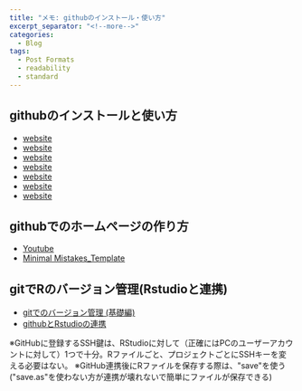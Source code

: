```yaml
---
title: "メモ: githubのインストール・使い方"
excerpt_separator: "<!--more-->"
categories:
  - Blog
tags:
  - Post Formats
  - readability
  - standard
---
```

## githubのインストールと使い方
- [website](https://www.kagoya.jp/howto/it-glossary/develop/howtousegithub/)
- [website](https://zenn.dev/yuma_rails/articles/82e306a7fc13de)
- [website](https://ecological-stats.netlify.app/2023/01/15/r-project/#google_vignette)
- [website](https://kinsta.com/jp/blog/how-to-push-code-to-github/)
- [website](https://qiita.com/zakkiiii/items/2ef92c8dd5d174a9ceed)
- [website](https://wet-to-dry.hatenablog.com/entry/Github-on-Rstudio)
- [website](https://obstetrician.hatenablog.com/entry/2023/11/23/113543)


## githubでのホームページの作り方
- [Youtube](https://www.youtube.com/watch?v=Pof342wGt78)
- [Minimal Mistakes_Template](https://github.com/mmistakes/mm-github-pages-starter/generate)


## gitでRのバージョン管理(Rstudioと連携)
- [gitでのバージョン管理 (基礎編)](https://qiita.com/zakkiiii/items/2ef92c8dd5d174a9ceed)
- [githubとRstudioの連携](https://mom-neuroscience.com/rstudio-github/)

※GitHubに登録するSSH鍵は、RStudioに対して（正確にはPCのユーザーアカウントに対して）1つで十分。Rファイルごと、プロジェクトごとにSSHキーを変える必要はない。
※GitHub連携後にRファイルを保存する際は、"save"を使う("save.as"を使わない方が連携が壊れないで簡単にファイルが保存できる)

